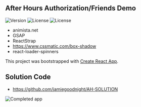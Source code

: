 ## After Hours Authorization/Friends Demo

<p>
  <img alt="Version" src="https://img.shields.io/badge/version-1.0.0-orange.svg?cacheSeconds=2592000" />
  <img alt="License" src="https://img.shields.io/badge/license-MIT-blue.svg">
  <img alt="License" src="https://img.shields.io/github/followers/jamiegoodnight?label=Follow&style=social">
</p>

- animista.net
- GSAP
- ReactStrap
- https://www.cssmatic.com/box-shadow
- react-loader-spinners

This project was bootstrapped with [Create React App](https://github.com/facebook/create-react-app).

## Solution Code

- https://github.com/jamiegoodnight/AH-SOLUTION


<img alt='Completed app' src='https://i.imgur.com/1XfMMfx.png'>

